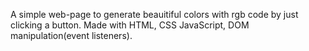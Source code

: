 A simple web-page to generate beauitiful colors with rgb code by just clicking a button.
Made with HTML, CSS JavaScript, DOM manipulation(event listeners).
